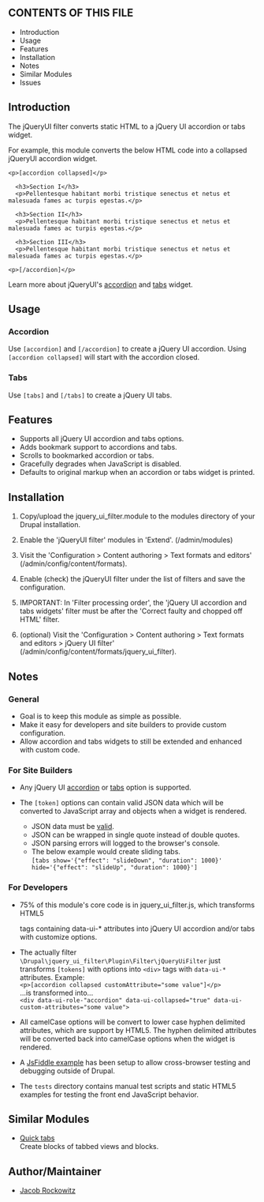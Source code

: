 CONTENTS OF THIS FILE
---------------------

 * Introduction
 * Usage
 * Features
 * Installation
 * Notes
 * Similar Modules
 * Issues

Introduction
------------

The jQueryUI filter converts static HTML to a jQuery UI accordion or tabs widget.

For example, this module converts the below HTML code into a collapsed jQueryUI
accordion widget.

    <p>[accordion collapsed]</p>
    
      <h3>Section I</h3>
      <p>Pellentesque habitant morbi tristique senectus et netus et malesuada fames ac turpis egestas.</p>
    
      <h3>Section II</h3>
      <p>Pellentesque habitant morbi tristique senectus et netus et malesuada fames ac turpis egestas.</p>
    
      <h3>Section III</h3>
      <p>Pellentesque habitant morbi tristique senectus et netus et malesuada fames ac turpis egestas.</p>
    
    <p>[/accordion]</p>

Learn more about jQueryUI's [accordion](http://jqueryui.com/demos/accordion/) 
and [tabs](http://jqueryui.com/demos/tabs/) widget.


Usage
-----

### Accordion

Use `[accordion]` and `[/accordion]` to create a jQuery UI
accordion. Using `[accordion collapsed]` will start with the accordion
closed.

### Tabs

Use `[tabs]` and `[/tabs]` to create a jQuery UI tabs.


Features
--------

- Supports all jQuery UI accordion and tabs options.
- Adds bookmark support to accordions and tabs.
- Scrolls to bookmarked accordion or tabs.
- Gracefully degrades when JavaScript is disabled.
- Defaults to original markup when an accordion or tabs widget is printed.


Installation
------------

1. Copy/upload the jquery_ui_filter.module to the modules directory of your
   Drupal installation.

2. Enable the 'jQueryUI filter' modules in 'Extend'. (/admin/modules)

3. Visit the 'Configuration > Content authoring > Text formats and editors'
   (/admin/config/content/formats).

4. Enable (check) the jQueryUI filter under the list of filters and save
   the configuration.

5. IMPORTANT: In 'Filter processing order', the 'jQuery UI accordion and
   tabs widgets' filter must be after the 'Correct faulty and chopped off HTML' filter.

6. (optional) Visit the 'Configuration > Content authoring > Text formats and editors > jQuery UI filter'
   (/admin/config/content/formats/jquery_ui_filter).


Notes
-----

### General

  - Goal is to keep this module as simple as possible.
  - Make it easy for developers and site builders to provide custom configuration.
  - Allow accordion and tabs widgets to still be extended and enhanced with
    custom code.
  
### For Site Builders

- Any jQuery UI [accordion](http://api.jqueryui.com/accordion/) or 
  [tabs](http://api.jqueryui.com/tabs/) option is supported.

- The `[token]` options can contain valid JSON data which will be converted to
  JavaScript array and objects when a widget is rendered.
    - JSON data must be [valid](https://en.wikipedia.org/wiki/JSON#Example).       
    - JSON can be wrapped in single quote instead of double quotes.
    - JSON parsing errors will logged to the browser's console.
    - The below example would create sliding tabs.  
      `[tabs show='{"effect": "slideDown", "duration": 1000}' hide='{"effect": "slideUp", "duration": 1000}']`

###  For Developers

  - 75% of this module's core code is in jquery\_ui\_filter.js, which transforms
    HTML5 <div> tags containing data-ui-* attributes into jQuery UI accordion
    and/or tabs with customize options.

  - The actually filter `\Drupal\jquery_ui_filter\Plugin\Filter\jQueryUiFilter`
    just transforms `[tokens]` with options into `<div>` tags with
    `data-ui-*` attributes. Example:    
    `<p>[accordion collapsed customAttribute="some value"]</p>`  
    ...is transformed into...  
    `<div data-ui-role-"accordion" data-ui-collapsed="true" data-ui-custom-attributes="some value">`  

  - All camelCase options will be convert to lower case hyphen delimited
    attributes, which are support by HTML5. The hyphen delimited attributes will
    be converted back into camelCase options when the widget is rendered.

  - A [JsFiddle example](http://jsfiddle.net/jrockowitz/raLvc6hj/) has been 
    setup to allow cross-browser testing and debugging outside of Drupal.
    
  - The `tests` directory contains manual test scripts and static HTML5 examples 
    for testing the front end JavaScript behavior.


Similar Modules
---------------

- [Quick tabs](http://drupal.org/project/quicktabs)  
  Create blocks of tabbed views and blocks.
  

Author/Maintainer
-----------------

- [Jacob Rockowitz](http://drupal.org/user/371407)
